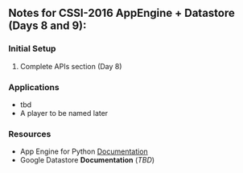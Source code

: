 ## Notes for CSSI-2016 AppEngine + **Datastore** (Days 8 and 9):

### Initial Setup
1. Complete APIs section (Day 8)

### Applications
+ tbd
 + A player to be named later

### Resources
+ App Engine for Python [Documentation](https://cloud.google.com/appengine/docs/python/)
+ Google Datastore **Documentation** (*TBD*)

